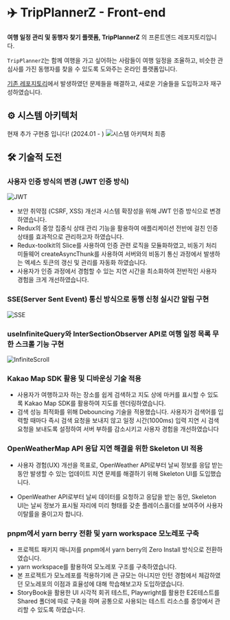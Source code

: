 
# ✈️ TripPlannerZ - Front-end

**여행 일정 관리 및 동행자 찾기 플랫폼, TripPlannerZ** 의 프론트엔드 레포지토리입니다.

`TripPlannerZ`는 함께 여행을 가고 싶어하는 사람들이 여행 일정을 조율하고, 비슷한 관심사를 가진 동행자를 찾을 수 있도록 도와주는 온라인 플랫폼입니다.

[기존 레포지토리](https://github.com/GraudationProject2023/Tripplannerz)에서 발생하였던 문제들을 해결하고, 새로운 기술들을 도입하고자 재구성하였습니다.

## ⚙️ 시스템 아키텍처

현재 추가 구현중 입니다! (2024.01 - )
![시스템 아키텍처 최종](https://github.com/GraudationProject2023/Client/assets/97590636/fd894fdf-fb06-4fae-99ca-feaaa075a1af)

## 🛠️ 기술적 도전

### 사용자 인증 방식의 변경 (JWT 인증 방식)
![JWT](https://github.com/GraudationProject2023/Client/assets/97590636/566da63c-8cb3-4ba1-905b-34fbb0bbf549)

- 보안 취약점 (CSRF, XSS) 개선과 시스템 확장성을 위해 JWT 인증 방식으로 변경하였습니다.
- Redux의 중앙 집중식 상태 관리 기능을 활용하여 애플리케이션 전반에 걸친 인증 상태를 효과적으로 관리하고자 하였습니다.
- Redux-toolkit의 Slice를 사용하여 인증 관련 로직을 모듈화하였고, 비동기 처리 미들웨어 createAsyncThunk를 사용하여 서버와의 비동기 통신 과정에서 발생하는 엑세스 토큰의 갱신 및 관리를 자동화 하였습니다.
- 사용자가 인증 과정에서 경험할 수 있는 지연 시간을 최소화하여 전반적인 사용자 경험을 크게 개선하였습니다.

### SSE(Server Sent Event) 통신 방식으로 동행 신청 실시간 알림 구현
![SSE](https://github.com/GraudationProject2023/Client/assets/97590636/84770ea4-8c12-41f6-9e94-cd71e63fd73e)


### useInfiniteQuery와 InterSectionObserver API로 여행 일정 목록 무한 스크롤 기능 구현
![InfiniteScroll](https://github.com/GraudationProject2023/Client/assets/97590636/76ca9f9b-1888-4452-bc47-d28f9608358e)


### Kakao Map SDK 활용 및 디바운싱 기술 적용

- 사용자가 여행하고자 하는 장소를 쉽게 검색하고 지도 상에 마커를 표시할 수 있도록 Kakao Map SDK를 활용하여 지도를 렌더링하였습니다.
- 검색 성능 최적화를 위해 Debouncing 기술을 적용했습니다. 사용자가 검색어를 입력할 때마다 즉시 검색 요청을 보내지 않고 일정 시간(1000ms) 입력 지연 시 검색 요청을 보내도록 설정하여 서버 부하를 감소시키고 사용자 경험을 개선하였습니다

### OpenWeatherMap API 응답 지연 해결을 위한 Skeleton UI 적용

- 사용자 경험(UX) 개선을 목표로, OpenWeather API로부터 날씨 정보를 응답 받는 동안 발생할 수 있는 업데이트 지연 문제를 해결하기 위해 Skeleton UI를 도입했습니다.

- OpenWeather API로부터 날씨 데이터를 요청하고 응답을 받는 동안, Skeleton UI는 날씨 정보가 표시될 자리에 미리 형태를 갖춘 플레이스홀더를 보여주어 사용자 이탈률을 줄이고자 합니다.

### pnpm에서 yarn berry 전환 및 yarn workspace 모노레포 구축

- 프로젝트 패키지 매니저를 pnpm에서 yarn berry의 Zero Install 방식으로 전환하였습니다.
- yarn workspace를 활용하여 모노레포 구조를 구축하였습니다.
- 본 프로젝트가 모노레포를 적용하기에 큰 규모는 아니지만 인턴 경험에서 체감하였던 모노레포의 이점과 효율성에 대해 학습해보고자 도입하였습니다.
- StoryBook을 활용한 UI 시각적 회귀 테스트, Playwright를 활용한 E2E테스트를 Shared 폴더에 따로 구축을 하며 공통으로 사용되는 테스트 리소스를 중앙에서 관리할 수 있도록 하였습니다.
